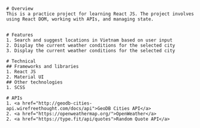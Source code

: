     # Overview
    This is a practice project for learning React JS. The project involves using React DOM, working with APIs, and managing state.


    # Features
    1. Search and suggest locations in Vietnam based on user input
    2. Display the current weather conditions for the selected city
    3. Display the current weather conditions for the selected city

    # Technical
    ## Frameworks and libraries
    1. React JS
    2. Material UI
    ## Other technologies
    1. SCSS

    # APIs
    1. <a href="http://geodb-cities-api.wirefreethought.com/docs/api">GeoDB Cities API</a>
    2. <a href="https://openweathermap.org/">OpenWeather</a>
    2. <a href="https://type.fit/api/quotes">Random Quote API</a>
